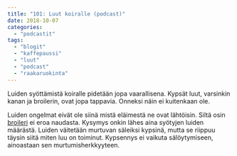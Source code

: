 ```yaml
---
title: "101: Luut koiralle (podcast)"
date: 2018-10-07
categories: 
  - "podcastit"
tags: 
  - "blogit"
  - "kaffepaussi"
  - "luut"
  - "podcast"
  - "raakaruokinta"
---
```


Luiden syöttämistä koiralle pidetään jopa vaarallisena. Kypsät luut, varsinkin kanan ja broilerin, ovat jopa tappavia. Onneksi näin ei kuitenkaan ole.

<!--more-->

Luiden ongelmat eivät ole siinä mistä eläimestä ne ovat lähtöisin. Siltä osin [broileri](https://www.katiska.eu/tieto/koira-raakaruokinta-raaka-aineet/broileri/) ei eroa naudasta. Kysymys onkin lähes aina syötyjen luiden määrästä. Luiden väitetään murtuvan säleiksi kypsinä, mutta se riippuu täysin siitä miten luu on toiminut. Kypsennys ei vaikuta sälöytymiseen, ainoastaan sen murtumisherkkyyteen.
